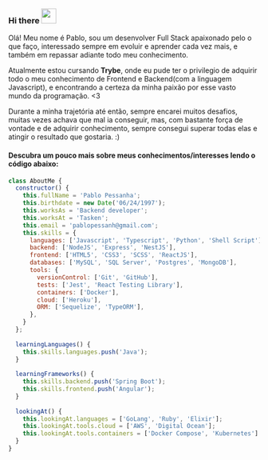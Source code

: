 ### Hi there <img src="https://camo.githubusercontent.com/e8e7b06ecf583bc040eb60e44eb5b8e0ecc5421320a92929ce21522dbc34c891/68747470733a2f2f6d656469612e67697068792e636f6d2f6d656469612f6876524a434c467a6361737252346961377a2f67697068792e676966" width="30" heigth="30" />

Olá! Meu nome é Pablo, sou um desenvolver Full Stack apaixonado pelo o que faço, interessado sempre em evoluir e aprender cada vez mais, e também em repassar adiante todo meu conhecimento.

Atualmente estou cursando **Trybe**, onde eu pude ter o privilegio de adquirir todo o meu conhecimento de Frontend e Backend(com a linguagem Javascript), e encontrando a certeza da minha paixão por esse vasto mundo da programação. <3

Durante a minha trajetória até então, sempre encarei muitos desafios, muitas vezes achava que mal ia conseguir, mas, com bastante força de vontade e de adquirir conhecimento, sempre consegui superar todas elas e atingir o resultado que gostaria. :)

#### Descubra um pouco mais sobre meus conhecimentos/interesses lendo o código abaixo:
```js
class AboutMe {
  constructor() {
    this.fullName = 'Pablo Pessanha';
    this.birthdate = new Date('06/24/1997');
    this.worksAs = 'Backend developer';
    this.worksAt = 'Tasken';
    this.email = 'pablopessanh@gmail.com';
    this.skills = {
      languages: ['Javascript', 'Typescript', 'Python', 'Shell Script'],
      backend: ['NodeJS', 'Express', 'NestJS'],
      frontend: ['HTML5', 'CSS3', 'SCSS', 'ReactJS'],
      databases: ['MySQL', 'SQL Server', 'Postgres', 'MongoDB'],
      tools: {
        versionControl: ['Git', 'GitHub'],
        tests: ['Jest', 'React Testing Library'],
        containers: ['Docker'],
        cloud: ['Heroku'],
        ORM: ['Sequelize', 'TypeORM'],
      },
    }
  };
    
  learningLanguages() {
    this.skills.languages.push('Java');
  }
  
  learningFrameworks() {
    this.skills.backend.push('Spring Boot');
    this.skills.frontend.push('Angular');
  }
  
  lookingAt() {
    this.lookingAt.languages = ['GoLang', 'Ruby', 'Elixir'];
    this.lookingAt.tools.cloud = ['AWS', 'Digital Ocean'];
    this.lookingAt.tools.containers = ['Docker Compose', 'Kubernetes']
  }
}
```
